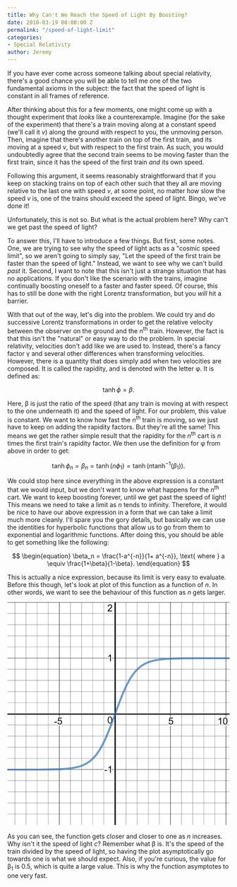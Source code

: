 ```yaml
---
title: Why Can't We Reach the Speed of Light By Boosting?
date: 2018-03-19 00:00:00 Z
permalink: "/speed-of-light-limit"
categories:
- Special Relativity
author: Jeremy
---
```


If you have ever come across someone talking about special relativity, there's a good chance you will be able to tell me one of the two fundamental axioms in the subject: the fact that the speed of light is constant in all frames of reference.

After thinking about this for a few moments, one might come up with a thought experiment that *looks* like a counterexample. Imagine (for the sake of the experiment) that there's a train moving along at a constant speed (we'll call it *v*) along the ground with respect to you, the unmoving person. Then, imagine that there's another train on top of the first train, and its moving at a speed *v*, but with respect to the first train. As such, you would undoubtedly agree that the second train seems to be moving faster than the first train, since it has the speed of the first train *and* its own speed.

Following this argument, it seems reasonably straightforward that if you keep on stacking trains on top of each other such that they all are moving relative to the last one with speed *v*, at some point, no matter how slow the speed *v* is, one of the trains should exceed the speed of light. Bingo, we've done it!

Unfortunately, this is not so. But what is the actual problem here? Why can't we get past the speed of light?

To answer this, I'll have to introduce a few things. But first, some notes. One, we are trying to see why the speed of light acts as a "cosmic speed limit", so we aren't going to simply say, "Let the speed of the first train be faster than the speed of light." Instead, we want to see why we can't build *past* it. Second, I want to note that this isn't just a strange situation that has no applications. If you don't like the scenario with the trains, imagine continually boosting oneself to a faster and faster speed. Of course, this has to still be done with the right Lorentz transformation, but you *will* hit a barrier.

With that out of the way, let's dig into the problem. We could try and do successive Lorentz transformations in order to get the relative velocity between the observer on the ground and the *n*<sup>th</sup> train. However, the fact is that this isn't the "natural" or easy way to do the problem. In special relativity, velocities don't add like we are used to. Instead, there's a fancy factor &gamma; and several other differences when transforming velocities. However, there is a quantity that does simply add when two velocities are composed. It is called the rapidity, and is denoted with the letter &phi;. It is defined as:

$$
\begin{equation}
	\tanh \phi = \beta.
\end{equation}
$$

Here, &beta; is just the ratio of the speed (that any train is moving at with respect to the one underneath it) and the speed of light. For our problem, this value is constant. We want to know how fast the *n*<sup>th</sup> train is moving, so we just have to keep on adding the rapidity factors. But they're all the same! This means we get the rather simple result that the rapidity for the *n*<sup>th</sup> cart is *n* times the first train's rapidity factor. We then use the definition for &phi; from above in order to get:

$$
\begin{equation}
	\tanh \phi_n = \beta_n = \tanh \left( n\phi_1 \right) = \tanh \left( n\tanh^{-1} \left( \beta_1 \right) \right).
\end{equation}
$$

We could stop here since everything in the above expression is a constant that we would input, but we don't want to know what happens for the *n*<sup>th</sup> cart. We want to keep boosting forever, until we get past the speed of light! This means we need to take a limit as *n* tends to infinity. Therefore, it would be nice to have our above expression in a form that we can take a limit much more cleanly. I'll spare you the gory details, but basically we can use the identities for hyperbolic functions that allow us to go from them to  exponential and logarithmic functions. After doing this, you should be able to get something like the following:

$$
\begin{equation}
	\beta_n = \frac{1-a^{-n}}{1+ a^{-n}}, \text{ where } a \equiv \frac{1+\beta}{1-\beta}.
\end{equation}
$$

This is actually a nice expression, because its limit is very easy to evaluate. Before this though, let's look at plot of this function as a function of *n*. In other words, we want to see the behaviour of this function as *n* gets larger.

![Plot of the function defined above in terms of n.](/images/rapidity.png)

As you can see, the function gets closer and closer to one as *n* increases. Why isn't it the speed of light *c*? Remember what &beta; is. It's the speed of the train divided by the speed of light, so having the plot asymptotically go towards one is what we should expect. Also, if you're curious, the value for &beta;<sub>1</sub> is 0.5, which is quite a large value. This is why the function asymptotes to one very fast.
